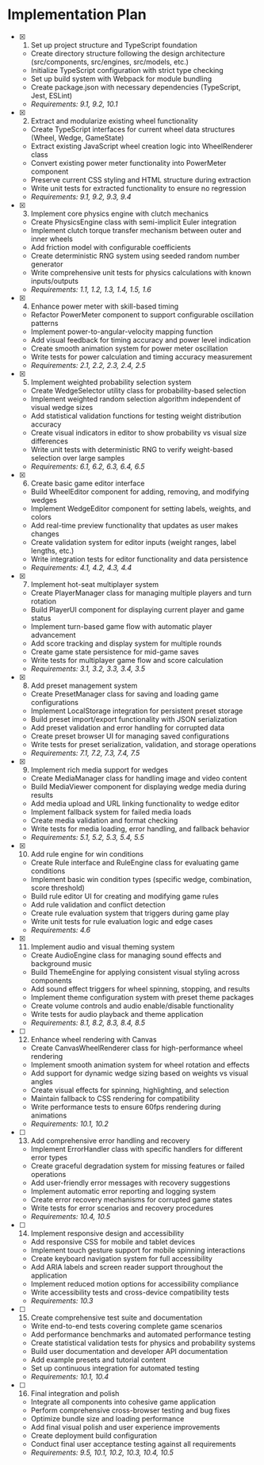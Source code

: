 # Implementation Plan

- [x] 1. Set up project structure and TypeScript foundation






  - Create directory structure following the design architecture (src/components, src/engines, src/models, etc.)
  - Initialize TypeScript configuration with strict type checking
  - Set up build system with Webpack for module bundling
  - Create package.json with necessary dependencies (TypeScript, Jest, ESLint)
  - _Requirements: 9.1, 9.2, 10.1_

- [x] 2. Extract and modularize existing wheel functionality






  - Create TypeScript interfaces for current wheel data structures (Wheel, Wedge, GameState)
  - Extract existing JavaScript wheel creation logic into WheelRenderer class
  - Convert existing power meter functionality into PowerMeter component
  - Preserve current CSS styling and HTML structure during extraction
  - Write unit tests for extracted functionality to ensure no regression
  - _Requirements: 9.1, 9.2, 9.3, 9.4_

- [x] 3. Implement core physics engine with clutch mechanics





  - Create PhysicsEngine class with semi-implicit Euler integration
  - Implement clutch torque transfer mechanism between outer and inner wheels
  - Add friction model with configurable coefficients
  - Create deterministic RNG system using seeded random number generator
  - Write comprehensive unit tests for physics calculations with known inputs/outputs
  - _Requirements: 1.1, 1.2, 1.3, 1.4, 1.5, 1.6_

- [x] 4. Enhance power meter with skill-based timing





  - Refactor PowerMeter component to support configurable oscillation patterns
  - Implement power-to-angular-velocity mapping function
  - Add visual feedback for timing accuracy and power level indication
  - Create smooth animation system for power meter oscillation
  - Write tests for power calculation and timing accuracy measurement
  - _Requirements: 2.1, 2.2, 2.3, 2.4, 2.5_

- [x] 5. Implement weighted probability selection system








  - Create WedgeSelector utility class for probability-based selection
  - Implement weighted random selection algorithm independent of visual wedge sizes
  - Add statistical validation functions for testing weight distribution accuracy
  - Create visual indicators in editor to show probability vs visual size differences
  - Write unit tests with deterministic RNG to verify weight-based selection over large samples
  - _Requirements: 6.1, 6.2, 6.3, 6.4, 6.5_

- [x] 6. Create basic game editor interface





  - Build WheelEditor component for adding, removing, and modifying wedges
  - Implement WedgeEditor component for setting labels, weights, and colors
  - Add real-time preview functionality that updates as user makes changes
  - Create validation system for editor inputs (weight ranges, label lengths, etc.)
  - Write integration tests for editor functionality and data persistence
  - _Requirements: 4.1, 4.2, 4.3, 4.4_

- [x] 7. Implement hot-seat multiplayer system





  - Create PlayerManager class for managing multiple players and turn rotation
  - Build PlayerUI component for displaying current player and game status
  - Implement turn-based game flow with automatic player advancement
  - Add score tracking and display system for multiple rounds
  - Create game state persistence for mid-game saves
  - Write tests for multiplayer game flow and score calculation
  - _Requirements: 3.1, 3.2, 3.3, 3.4, 3.5_

- [x] 8. Add preset management system









  - Create PresetManager class for saving and loading game configurations
  - Implement LocalStorage integration for persistent preset storage
  - Build preset import/export functionality with JSON serialization
  - Add preset validation and error handling for corrupted data
  - Create preset browser UI for managing saved configurations
  - Write tests for preset serialization, validation, and storage operations
  - _Requirements: 7.1, 7.2, 7.3, 7.4, 7.5_

- [x] 9. Implement rich media support for wedges





  - Create MediaManager class for handling image and video content
  - Build MediaViewer component for displaying wedge media during results
  - Add media upload and URL linking functionality to wedge editor
  - Implement fallback system for failed media loads
  - Create media validation and format checking
  - Write tests for media loading, error handling, and fallback behavior
  - _Requirements: 5.1, 5.2, 5.3, 5.4, 5.5_

- [x] 10. Add rule engine for win conditions





  - Create Rule interface and RuleEngine class for evaluating game conditions
  - Implement basic win condition types (specific wedge, combination, score threshold)
  - Build rule editor UI for creating and modifying game rules
  - Add rule validation and conflict detection
  - Create rule evaluation system that triggers during game play
  - Write unit tests for rule evaluation logic and edge cases
  - _Requirements: 4.6_

- [x] 11. Implement audio and visual theming system







  - Create AudioEngine class for managing sound effects and background music
  - Build ThemeEngine for applying consistent visual styling across components
  - Add sound effect triggers for wheel spinning, stopping, and results
  - Implement theme configuration system with preset theme packages
  - Create volume controls and audio enable/disable functionality
  - Write tests for audio playback and theme application
  - _Requirements: 8.1, 8.2, 8.3, 8.4, 8.5_

- [ ] 12. Enhance wheel rendering with Canvas
  - Create CanvasWheelRenderer class for high-performance wheel rendering
  - Implement smooth animation system for wheel rotation and effects
  - Add support for dynamic wedge sizing based on weights vs visual angles
  - Create visual effects for spinning, highlighting, and selection
  - Maintain fallback to CSS rendering for compatibility
  - Write performance tests to ensure 60fps rendering during animations
  - _Requirements: 10.1, 10.2_

- [ ] 13. Add comprehensive error handling and recovery
  - Implement ErrorHandler class with specific handlers for different error types
  - Create graceful degradation system for missing features or failed operations
  - Add user-friendly error messages with recovery suggestions
  - Implement automatic error reporting and logging system
  - Create error recovery mechanisms for corrupted game states
  - Write tests for error scenarios and recovery procedures
  - _Requirements: 10.4, 10.5_

- [ ] 14. Implement responsive design and accessibility
  - Add responsive CSS for mobile and tablet devices
  - Implement touch gesture support for mobile spinning interactions
  - Create keyboard navigation system for full accessibility
  - Add ARIA labels and screen reader support throughout the application
  - Implement reduced motion options for accessibility compliance
  - Write accessibility tests and cross-device compatibility tests
  - _Requirements: 10.3_

- [ ] 15. Create comprehensive test suite and documentation
  - Write end-to-end tests covering complete game scenarios
  - Add performance benchmarks and automated performance testing
  - Create statistical validation tests for physics and probability systems
  - Build user documentation and developer API documentation
  - Add example presets and tutorial content
  - Set up continuous integration for automated testing
  - _Requirements: 10.1, 10.4_

- [ ] 16. Final integration and polish
  - Integrate all components into cohesive game application
  - Perform comprehensive cross-browser testing and bug fixes
  - Optimize bundle size and loading performance
  - Add final visual polish and user experience improvements
  - Create deployment build configuration
  - Conduct final user acceptance testing against all requirements
  - _Requirements: 9.5, 10.1, 10.2, 10.3, 10.4, 10.5_